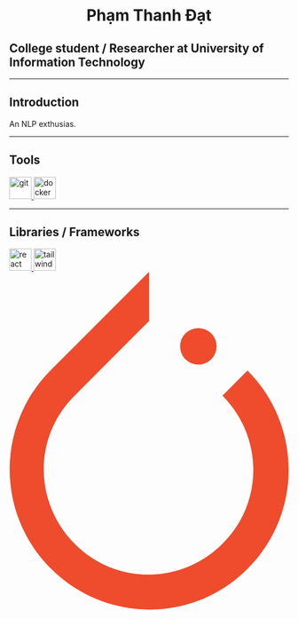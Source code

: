 <h1 align="center">Phạm Thanh Đạt</h1>
<h2>College student / Researcher at University of Information Technology</h2>

<hr>
<h2>Introduction</h2>
<p>An NLP exthusias.</p>

<hr>
<h2>Tools</h2>
<a href="https://github.com">
  <img
    src="https://seeklogo.com/images/G/git-logo-CD8D6F1C09-seeklogo.com.png"
    alt="git"
    width="40"
  >
</a>
<a href="https://www.docker.com/">
  <img
    src="https://seeklogo.com/images/D/docker-logo-CF97D0124B-seeklogo.com.png"
    alt="docker"
    width="40"
  >
</a>

<hr>
<h2>Libraries / Frameworks</h2>
<a href="https://react.dev/">
  <img
    src="https://w7.pngwing.com/pngs/79/518/png-transparent-js-react-js-logo-react-react-native-logos-icon-thumbnail.png"
    alt="react"
    width="40"
  >
</a>
<a href="https://tailwindcss.com/">
  <img
    src="https://seeklogo.com/images/T/tailwind-css-logo-5AD4175897-seeklogo.com.png"
    alt="tailwind css"
    width="40"
  >
</a>
<a href="https://pytorch.org/">
  <svg xmlns="http://www.w3.org/2000/svg" xmlns:xlink="http://www.w3.org/1999/xlink" version="1.1" id="Layer_1" x="0px" y="0px" viewBox="0.6 1067.9 90.3 109.1" enable-background="new 0.6 1067.9 90.3 109.1" xml:space="preserve">
<g>
	<path fill="#EE4C2C" d="M77.6,1099.6l-8.1,8.1c13.3,13.3,13.3,34.7,0,47.8c-13.3,13.3-34.7,13.3-47.8,0   c-13.3-13.3-13.3-34.7,0-47.8l0,0l21.1-21.1l3-3l0,0v-15.9l-31.8,31.8c-17.7,17.7-17.7,46.3,0,64c17.7,17.7,46.3,17.7,63.7,0   C95.3,1145.8,95.3,1117.4,77.6,1099.6z"/>
	<circle fill="#EE4C2C" cx="61.7" cy="1091.8" r="5.9"/>
</g>
</svg>
</a>
